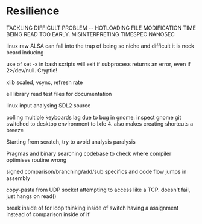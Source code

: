 # Resilience

TACKLING DIFFICULT PROBLEM -- HOTLOADING
FILE MODIFICATION TIME BEING READ TOO EARLY.
MISINTERPRETING TIMESPEC NANOSEC

linux raw ALSA can fall into the trap of being so niche and difficult it is neck beard inducing

use of set -x in bash scripts will exit if subprocess returns an error, even if 2>/dev/null. Cryptic!

xlib scaled, vsync, refresh rate

ell library
read test files for documentation

linux input analysing SDL2 source

polling multiple keyboards lag due to bug in gnome. inspect gnome git
switched to desktop environment to lxfe 4. also makes creating shortcuts a breeze

Starting from scratch, try to avoid analysis paralysis

Pragmas and binary searching codebase to check where compiler optimises routine wrong

signed comparison/branching/add/sub specifics and code flow jumps in assembly

copy-pasta from UDP socket attempting to access like a TCP. doesn't fail, just hangs on read()

break inside of for loop thinking inside of switch
having a assignment instead of comparison inside of if
